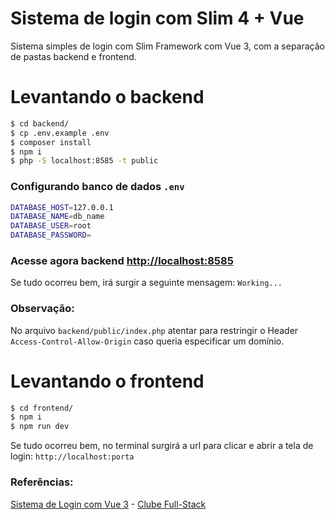 # Sistema de login com Slim 4 + Vue

Sistema simples de login com Slim Framework com Vue 3, com a separação de pastas backend e frontend.

# Levantando o backend

```sh
$ cd backend/ 
$ cp .env.example .env
$ composer install
$ npm i
$ php -S localhost:8585 -t public
```
### Configurando banco de dados `.env`
```sh
DATABASE_HOST=127.0.0.1
DATABASE_NAME=db_name
DATABASE_USER=root
DATABASE_PASSWORD=
```
### Acesse agora backend [http://localhost:8585](http://localhost:8585/) 
Se tudo ocorreu bem, irá surgir a seguinte mensagem: `Working...`

### Observação:
No arquivo `backend/public/index.php` atentar para restringir o Header `Access-Control-Allow-Origin` caso queria especificar um domínio. 

# Levantando o frontend

```sh
$ cd frontend/ 
$ npm i
$ npm run dev
```
Se tudo ocorreu bem, no terminal surgirá a url para clicar e abrir a tela de login: `http://localhost:porta`

### Referências:
[Sistema de Login com Vue 3](https://www.youtube.com/watch?v=He-TTa6Y3bo&list=PLyugqHiq-SKcDiCq0182RiqHQwX_wU9ou&t=3434s) - [Clube Full-Stack](https://www.youtube.com/@AlexandreCardoso)

